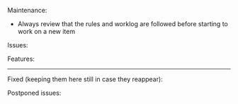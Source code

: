 
Maintenance:
- Always review that the rules and worklog are followed before starting to work on a new item

Issues:


Features:

---

Fixed (keeping them here still in case they reappear):

Postponed issues:



